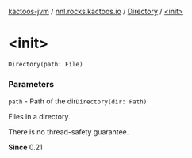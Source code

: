 [kactoos-jvm](../../index.md) / [nnl.rocks.kactoos.io](../index.md) / [Directory](index.md) / [&lt;init&gt;](.)

# &lt;init&gt;

`Directory(path: File)`

### Parameters

`path` - Path of the dir`Directory(dir: Path)`

Files in a directory.

There is no thread-safety guarantee.

**Since**
0.21

